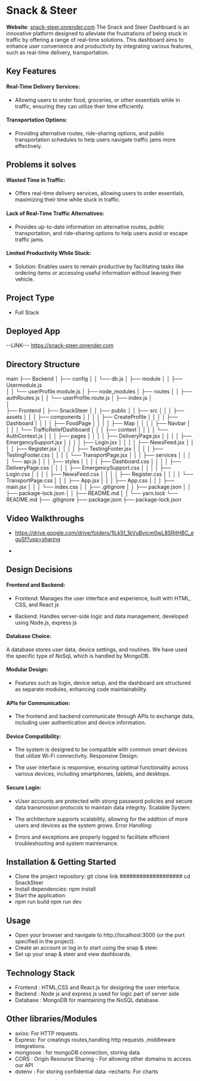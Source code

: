 
# Snack & Steer 
**Website**: [snack-steer.onrender.com](https://snack-steer.onrender.com)
The Snack and Steer Dashboard is an innovative platform designed to alleviate the frustrations of being stuck in traffic by offering a range of real-time solutions. This dashboard aims to enhance user convenience and productivity by integrating various features, such as real-time delivery, transportation.



## Key Features

#### Real-Time Delivery Services:
-  Allowing users to order food, groceries, or other essentials while in traffic, ensuring they can utilize their time efficiently.

#### Transportation Options: 
- Providing alternative routes, ride-sharing options, and public transportation schedules to help users navigate traffic jams more effectively.


## Problems it solves

#### Wasted Time in Traffic:

-  Offers real-time delivery services, allowing users to order essentials, maximizing their time while stuck in traffic.

#### Lack of Real-Time Traffic Alternatives:

-  Provides up-to-date information on alternative routes, public transportation, and ride-sharing options to help users avoid or escape traffic jams.

#### Limited Productivity While Stuck:

- Solution: Enables users to remain productive by facilitating tasks like ordering items or accessing useful information without leaving their vehicle.
## Project Type
 - Full Stack
## Deployed App

--LINK--- https://snack-steer.onrender.com
## Directory Structure

main
├── Backend
│   ├── config
│   │   └── db.js
│   ├── module
│   │   ├── Usermodule.js  
│   │   └── userProfile.module.js
│   ├── node_modules
│   ├── routes
│   │   ├── authRoutes.js
│   │   └── userProfile.route.js
│   ├── index.js
│   
│   
├── Frontend
│   ├── SnackSteer
│   │   ├── public
│   │   ├── src
│   │   │   ├── assets
│   │   │   ├── components
│   │   │   │   ├── CreateProfile
│   │   │   │   ├── Dashboard
│   │   │   │   ├── FoodPage
│   │   │   │   ├── Map
│   │   │   │   ├── Navbar
│   │   │   │   └── TrafficReliefDashboard
│   │   │   ├── context
│   │   │   │   └── AuthContext.js
│   │   │   ├── pages
│   │   │   │   ├── DeliveryPage.jsx
│   │   │   │   ├── EmergencySupport.jsx
│   │   │   │   ├── Login.jsx
│   │   │   │   ├── NewsFeed.jsx
│   │   │   │   ├── Register.jsx
│   │   │   │   ├── TestingFooter.jsx
│   │   │   │   ├── TestingFooter.css
│   │   │   │   └── TransportPage.jsx
│   │   │   ├── services
│   │   │   │   └── api.js
│   │   │   ├── styles
│   │   │   │   ├── Dashboard.css
│   │   │   │   ├── DeliveryPage.css
│   │   │   │   ├── EmergencySupport.css
│   │   │   │   ├── Login.css
│   │   │   │   ├── NewsFeed.css
│   │   │   │   ├── Register.css
│   │   │   │   └── TransportPage.css
│   │   │   ├── App.jsx
│   │   │   ├── App.css
│   │   │   ├── main.jsx
│   │   │   └── index.css
│   │   ├── .gitignore
│   │   ├── package.json
│   │   ├── package-lock.json
│   │   ├── README.md
│   │   └── yarn.lock
└── README.md
├── .gitignore
├── package.json
├── package-lock.json

## Video Walkthroughs

- https://drive.google.com/drive/folders/1lLk5f_1kVuBvicm0wL8SRjtHBC_eguSf?usp=sharing

- 
## Design Decisions

#### Frontend and Backend:

- Frontend: Manages the user interface and experience, built with HTML, CSS, and React js

 - Backend: Handles server-side logic and data management, developed using Node.js, express js

#### Database Choice:

A database stores user data, device settings, and routines. We have used the specific type of NoSql, which is handled by MongoDB.

#### Modular Design:

- Features such as login, device setup, and the dashboard are structured as separate modules, enhancing code maintainability.

#### APIs for Communication:

- The frontend and backend communicate through APIs to exchange data, including user authentication and device information.

#### Device Compatibility:

- The system is designed to be compatible with common smart devices that utilize Wi-Fi connectivity.
Responsive Design:

- The user interface is responsive, ensuring optimal functionality across various devices, including smartphones, tablets, and desktops.

#### Secure Login:

- vUser accounts are protected with strong password policies and secure data transmission protocols to maintain data integrity.
Scalable System:

- The architecture supports scalability, allowing for the addition of more users and devices as the system grows.
Error Handling:

- Errors and exceptions are properly logged to facilitate efficient troubleshooting and system maintenance.
## Installation & Getting Started
 
- Clone the project repository:
git clone link ################### cd SnackSteer
- Install dependencies:
 npm install
- Start the application:
- npm run build
 npm run dev

## Usage

- Open your browser and navigate to http://localhost:3000 (or the port specified in the project).
- Create an account or log in to start using the snap & steer.
- Set up your snap & steer and view dashboards.


 
## Technology Stack
- Frontend : HTML,CSS and React.js for designing the user interface.
- Backend : Node js and express js used for logic part of server side
- Database : MongoDB for maintaining the NoSQL database.

## Other libraries/Modules
- axios: For HTTP requests.
- Express: For creatings routes,handling http requests ,middleware integrations.
- mongoose : for mongoDB connection, storing data
- CORS : Origin Resourse Sharing - For allowing other domains to access our API
- dotenv : For storing confidential data
-recharts: For charts
